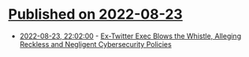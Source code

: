 # [Published on 2022-08-23](index.md)

* [2022-08-23, 22:02:00](https://slashdot.org/story/22/08/23/205224/ex-twitter-exec-blows-the-whistle-alleging-reckless-and-negligent-cybersecurity-policies?utm_source=rss1.0mainlinkanon&utm_medium=feed) - [Ex-Twitter Exec Blows the Whistle, Alleging Reckless and Negligent Cybersecurity Policies](https://slashdot.org/story/22/08/23/205224/ex-twitter-exec-blows-the-whistle-alleging-reckless-and-negligent-cybersecurity-policies?utm_source=rss1.0mainlinkanon&utm_medium=feed)
